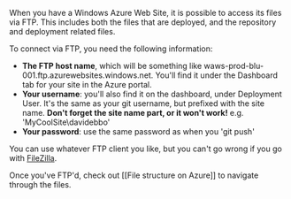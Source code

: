 When you have a Windows Azure Web Site, it is possible to access its files via FTP. This includes both the files that are deployed, and the repository and deployment related files.

To connect via FTP, you need the following information:

- **The FTP host name**, which will be something like waws-prod-blu-001.ftp.azurewebsites.windows.net. You'll find it under the Dashboard tab for your site in the Azure portal.
- **Your username**: you'll also find it on the dashboard, under Deployment User. It's the same as your git username, but prefixed with the site name. **Don't forget the site name part, or it won't work!** e.g. 'MyCoolSite\davidebbo'
- **Your password**: use the same password as when you 'git push'

You can use whatever FTP client you like, but you can't go wrong if you go with [FileZilla](http://filezilla-project.org/).

Once you've FTP'd, check out [[File structure on Azure]] to navigate through the files.